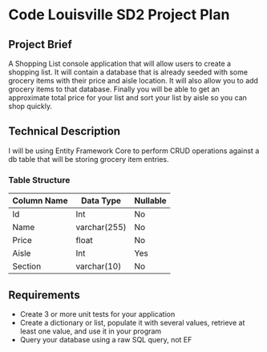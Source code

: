 # Code Louisville SD2 Project Plan

## Project Brief

A Shopping List console application that will allow users to create a shopping list. It will contain a database that is already seeded with some grocery items with their price and aisle location. It will also allow you to add grocery items to that database. Finally you will be able to get an approximate total price for your list and sort your list by aisle so you can shop quickly.

## Technical Description

I will be using Entity Framework Core to perform CRUD operations against a db table that will be storing grocery item entries.

### Table Structure

| Column Name | Data Type | Nullable |
| --- | --- | --- |
| Id | Int | No |
| Name | varchar(255) | No |
| Price | float | No |
| Aisle | Int | Yes |
| Section | varchar(10) | No |

## Requirements

- Create 3 or more unit tests for your application
- Create a dictionary or list, populate it with several values, retrieve at least one value, and use it in your program
- Query your database using a raw SQL query, not EF